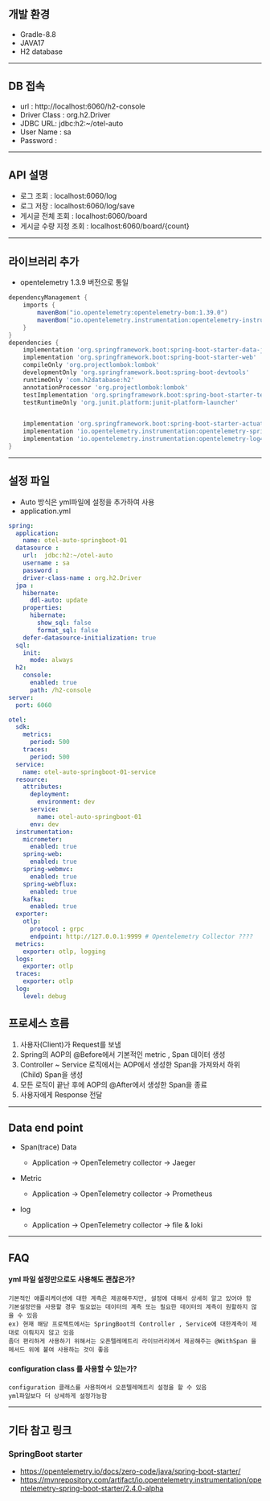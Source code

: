 

## 개발 환경
- Gradle-8.8
- JAVA17
- H2 database
---
## DB 접속
- url : http://localhost:6060/h2-console
- Driver Class : org.h2.Driver
- JDBC URL: jdbc:h2:~/otel-auto
- User Name : sa
- Password :
---
## API 설명
- 로그 조회 : localhost:6060/log
- 로그 저장 : localhost:6060/log/save
- 게시글 전체 조회 : localhost:6060/board
- 게시글 수량 지정 조회 : localhost:6060/board/{count}

---
## 라이브러리 추가
- opentelemetry 1.3.9 버전으로 통일
```groovy
dependencyManagement {
    imports {
        mavenBom("io.opentelemetry:opentelemetry-bom:1.39.0")
        mavenBom("io.opentelemetry.instrumentation:opentelemetry-instrumentation-bom-alpha:2.4.0-alpha")
    }
}
dependencies {
    implementation 'org.springframework.boot:spring-boot-starter-data-jpa'
    implementation 'org.springframework.boot:spring-boot-starter-web'
    compileOnly 'org.projectlombok:lombok'
    developmentOnly 'org.springframework.boot:spring-boot-devtools'
    runtimeOnly 'com.h2database:h2'
    annotationProcessor 'org.projectlombok:lombok'
    testImplementation 'org.springframework.boot:spring-boot-starter-test'
    testRuntimeOnly 'org.junit.platform:junit-platform-launcher'


    implementation 'org.springframework.boot:spring-boot-starter-actuator'
    implementation 'io.opentelemetry.instrumentation:opentelemetry-spring-boot-starter'
    implementation 'io.opentelemetry.instrumentation:opentelemetry-log4j-appender-2.17'
}
```
---
## 설정 파일
- Auto 방식은 yml파일에 설정을 추가하여 사용
- application.yml
```yaml
spring:
  application:
    name: otel-auto-springboot-01
  datasource :
    url:  jdbc:h2:~/otel-auto
    username : sa
    password :
    driver-class-name : org.h2.Driver
  jpa :
    hibernate:
      ddl-auto: update
    properties:
      hibernate:
        show_sql: false
        format_sql: false
    defer-datasource-initialization: true
  sql:
    init:
      mode: always
  h2:
    console:
      enabled: true
      path: /h2-console
server:
  port: 6060

otel:
  sdk:
    metrics:
      period: 500
    traces:
      period: 500
  service:
    name: otel-auto-springboot-01-service
  resource:
    attributes:
      deployment:
        environment: dev
      service:
        name: otel-auto-springboot-01
      env: dev
  instrumentation:
    micrometer:
      enabled: true
    spring-web:
      enabled: true
    spring-webmvc:
      enabled: true
    spring-webflux:
      enabled: true
    kafka:
      enabled: true
  exporter:
    otlp:
      protocol : grpc
      endpoint: http://127.0.0.1:9999 # Opentelemetry Collector ????
  metrics:
    exporter: otlp, logging
  logs:
    exporter: otlp
  traces:
    exporter: otlp
  log:
    level: debug
```


## 프로세스 흐름
1. 사용자(Client)가 Request를 보냄
2. Spring의 AOP의 @Before에서  기본적인 metric , Span  데이터 생성
3. Controller ~ Service 로직에서는 AOP에서 생성한 Span을 가져와서 하위(Child) Span을 생성
4. 모든 로직이 끝난 후에 AOP의 @After에서 생성한 Span을 종료
5. 사용자에게 Response 전달
---
## Data end point
- Span(trace) Data
    - Application -> OpenTelemetry collector -> Jaeger

- Metric
    - Application -> OpenTelemetry collector ->  Prometheus

- log
    - Application -> OpenTelemetry collector -> file & loki

---
## FAQ
#### yml 파일 설정만으로도 사용해도 괜찮은가?
```text
기본적인 애플리케이션에 대한 계측은 제공해주지만, 설정에 대해서 상세히 알고 있어야 함
기본설정만을 사용할 경우 필요없는 데이터의 계측 또는 필요한 데이터의 계측이 원할하지 않을 수 있음
ex) 현재 해당 프로젝트에서는 SpringBoot의 Controller , Service에 대한계측이 제대로 이뤄지지 않고 있음
좀더 편리하게 사용하기 위해서는 오픈텔레메트리 라이브러리에서 제공해주는 @WithSpan 을 메서드 위에 붙여 사용하는 것이 좋음
```

#### configuration class 를 사용할 수 있는가?
```text
configuration 클래스를 사용하여서 오픈텔레메트리 설정을 할 수 있음
yml파일보다 더 상세하게 설정가능함
```


---
## 기타 참고 링크

### SpringBoot starter
- https://opentelemetry.io/docs/zero-code/java/spring-boot-starter/
- https://mvnrepository.com/artifact/io.opentelemetry.instrumentation/opentelemetry-spring-boot-starter/2.4.0-alpha
